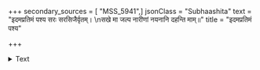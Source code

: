 +++
secondary_sources = [ "MSS_5941",]
jsonClass = "Subhaashita"
text = "इदमप्रतिमं पश्य सरः सरसिजैर्वृतम्।  \nसखे मा जल्प नारीणां नयनानि दहन्ति माम्॥"
title = "इदमप्रतिमं पश्य"

+++

<details><summary>Text</summary>

इदमप्रतिमं पश्य सरः सरसिजैर्वृतम्।  
सखे मा जल्प नारीणां नयनानि दहन्ति माम्॥
</details>
